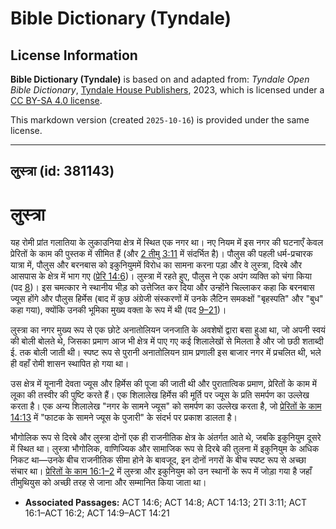 # Bible Dictionary (Tyndale)

## License Information

**Bible Dictionary (Tyndale)** is based on and adapted from: _Tyndale Open Bible Dictionary_, [Tyndale House Publishers](https://tyndaleopenresources.com/), 2023, which is licensed under a [CC BY-SA 4.0 license](https://creativecommons.org/licenses/by-sa/4.0/legalcode.en).

This markdown version (created `2025-10-16`) is provided under the same license.



--------------------------------

## लुस्त्रा (id: 381143)

लुस्त्रा
========

यह रोमी प्रांत गलातिया के लुकाउनिया क्षेत्र में स्थित एक नगर था। नए नियम में इस नगर की घटनाएँ केवल प्रेरितों के काम की पुस्तक में सीमित हैं (और [2 तीमु 3:11](https://ref.ly/2Tim3:11) में संदर्भित है)। पौलुस की पहली धर्म\-प्रचारक यात्रा में, पौलुस और बरनबास को इकुनियुममें विरोध का सामना करना पड़ा और वे लुस्त्रा, दिरबे और आसपास के क्षेत्र में भाग गए ([प्रेरि 14:6](https://ref.ly/Acts14:6))। लुस्त्रा में रहते हुए, पौलुस ने एक अपंग व्यक्ति को चंगा किया (पद [8](https://ref.ly/Acts14:8))। इस चमत्कार ने स्थानीय भीड़ को उत्तेजित कर दिया और उन्होंने चिल्लाकर कहा कि बरनबास ज्यूस होंगे और पौलुस हिर्मेस (बाद में कुछ अंग्रेजी संस्करणों में उनके लैटिन समकक्षों "बृहस्पति" और "बुध" कहा गया), क्योंकि उनकी भूमिका मुख्य वक्ता के रूप में थी (पद [9–21](https://ref.ly/Acts14:9-Acts14:21))।

लुस्त्रा का नगर मुख्य रूप से एक छोटे अनातोलियन जनजाति के अवशेषों द्वारा बसा हुआ था, जो अपनी स्वयं की बोली बोलते थे, जिसका प्रमाण आज भी क्षेत्र में पाए गए कई शिलालेखों से मिलता है और जो छठी शताब्दी ई. तक बोली जाती थी। स्पष्ट रूप से पुरानी अनातोलियन ग्राम प्रणाली इस बाजार नगर में प्रचलित थी, भले ही वहाँ रोमी शासन स्थापित हो गया था।

उस क्षेत्र में यूनानी देवता ज्यूस और हिर्मेस की पूजा की जाती थी और पुरातात्विक प्रमाण, प्रेरितों के काम में लूका की तस्वीर की पुष्टि करते हैं। एक शिलालेख हिर्मेस की मूर्ति पर ज्यूस के प्रति समर्पण का उल्लेख करता है। एक अन्य शिलालेख "नगर के सामने ज्यूस" को समर्पण का उल्लेख करता है, जो [प्रेरितों के काम 14:13](https://ref.ly/Acts14:13) में "फाटक के सामने ज्यूस के पुजारी" के संदर्भ पर प्रकाश डालता है।

भौगोलिक रूप से दिरबे और लुस्त्रा दोनों एक ही राजनीतिक क्षेत्र के अंतर्गत आते थे, जबकि इकुनियुम दूसरे में स्थित था। लुस्त्रा भौगोलिक, वाणिज्यिक और सामाजिक रूप से दिरबे की तुलना में इकुनियुम के अधिक निकट था—उनके बीच राजनीतिक सीमा होने के बावजूद, इन दोनों नगरों के बीच स्पष्ट रूप से अच्छा संचार था। [प्रेरितों के काम 16:1–2](https://ref.ly/Acts16:1-Acts16:2) में लुस्त्रा और इकुनियुम को उन स्थानों के रूप में जोड़ा गया है जहाँ तीमुथियुस को अच्छी तरह से जाना और सम्मानित किया जाता था।

* **Associated Passages:** ACT 14:6; ACT 14:8; ACT 14:13; 2TI 3:11; ACT 16:1–ACT 16:2; ACT 14:9–ACT 14:21


